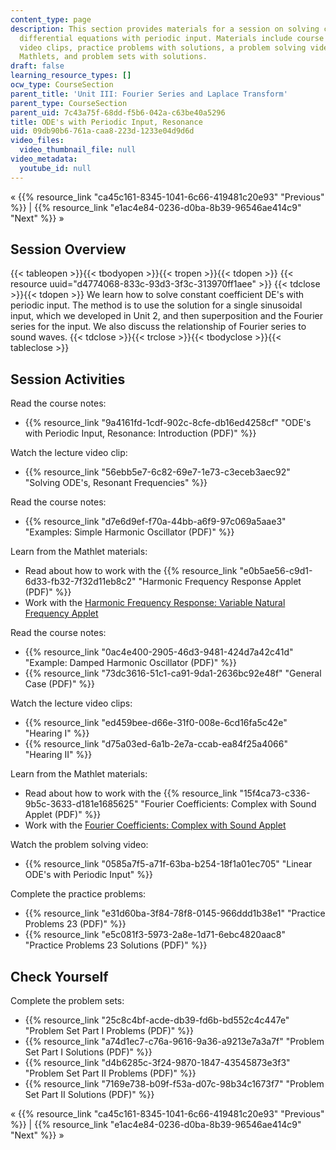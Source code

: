 ```yaml
---
content_type: page
description: This section provides materials for a session on solving constant coefficient
  differential equations with periodic input. Materials include course notes, lecture
  video clips, practice problems with solutions, a problem solving video, JavaScript
  Mathlets, and problem sets with solutions.
draft: false
learning_resource_types: []
ocw_type: CourseSection
parent_title: 'Unit III: Fourier Series and Laplace Transform'
parent_type: CourseSection
parent_uid: 7c43a75f-68dd-f5b6-042a-c63be40a5296
title: ODE's with Periodic Input, Resonance
uid: 09db90b6-761a-caa8-223d-1233e04d9d6d
video_files:
  video_thumbnail_file: null
video_metadata:
  youtube_id: null
---
```

« {{% resource_link "ca45c161-8345-1041-6c66-419481c20e93" "Previous" %}} | {{% resource_link "e1ac4e84-0236-d0ba-8b39-96546ae414c9" "Next" %}} »

## Session Overview

{{< tableopen >}}{{< tbodyopen >}}{{< tropen >}}{{< tdopen >}}
{{< resource uuid="d4774068-833c-93d3-3f3c-313970ff1aee" >}}
{{< tdclose >}}{{< tdopen >}}
We learn how to solve constant coefficient DE's with periodic input. The method is to use the solution for a single sinusoidal input, which we developed in Unit 2, and then superposition and the Fourier series for the input. We also discuss the relationship of Fourier series to sound waves.
{{< tdclose >}}{{< trclose >}}{{< tbodyclose >}}{{< tableclose >}}

## Session Activities

Read the course notes:

- {{% resource_link "9a4161fd-1cdf-902c-8cfe-db16ed4258cf" "ODE's with Periodic Input, Resonance: Introduction (PDF)" %}}

Watch the lecture video clip:

- {{% resource_link "56ebb5e7-6c82-69e7-1e73-c3eceb3aec92" "Solving ODE's, Resonant Frequencies" %}}

Read the course notes:

- {{% resource_link "d7e6d9ef-f70a-44bb-a6f9-97c069a5aae3" "Examples: Simple Harmonic Oscillator (PDF)" %}}

Learn from the Mathlet materials:

- Read about how to work with the {{% resource_link "e0b5ae56-c9d1-6d33-fb32-7f32d11eb8c2" "Harmonic Frequency Response Applet (PDF)" %}}
- Work with the [Harmonic Frequency Response: Variable Natural Frequency Applet](/ans7870/18/18.03SC/harmonicFreqRespVarNaturalFreq.html)

Read the course notes:

- {{% resource_link "0ac4e400-2905-46d3-9481-424d7a42c41d" "Example: Damped Harmonic Oscillator (PDF)" %}}
- {{% resource_link "73dc3616-51c1-ca91-9da1-2636bc92e48f" "General Case (PDF)" %}}

Watch the lecture video clips:

- {{% resource_link "ed459bee-d66e-31f0-008e-6cd16fa5c42e" "Hearing I" %}}
- {{% resource_link "d75a03ed-6a1b-2e7a-ccab-ea84f25a4066" "Hearing II" %}}

Learn from the Mathlet materials:

- Read about how to work with the {{% resource_link "15f4ca73-c336-9b5c-3633-d181e1685625" "Fourier Coefficients: Complex with Sound Applet (PDF)" %}}
- Work with the [Fourier Coefficients: Complex with Sound Applet](/ans7870/18/18.03SC/fourierCoefficientsComplex.html)

Watch the problem solving video:

- {{% resource_link "0585a7f5-a71f-63ba-b254-18f1a01ec705" "Linear ODE's with Periodic Input" %}}

Complete the practice problems:

- {{% resource_link "e31d60ba-3f84-78f8-0145-966ddd1b38e1" "Practice Problems 23 (PDF)" %}}
- {{% resource_link "e5c081f3-5973-2a8e-1d71-6ebc4820aac8" "Practice Problems 23 Solutions (PDF)" %}}

## Check Yourself

Complete the problem sets:

- {{% resource_link "25c8c4bf-acde-db39-fd6b-bd552c4c447e" "Problem Set Part I Problems (PDF)" %}}
- {{% resource_link "a74d1ec7-c76a-9616-9a36-a9213e7a3a7f" "Problem Set Part I Solutions (PDF)" %}}
- {{% resource_link "d4b6285c-3f24-9870-1847-43545873e3f3" "Problem Set Part II Problems (PDF)" %}}
- {{% resource_link "7169e738-b09f-f53a-d07c-98b34c1673f7" "Problem Set Part II Solutions (PDF)" %}}

« {{% resource_link "ca45c161-8345-1041-6c66-419481c20e93" "Previous" %}} | {{% resource_link "e1ac4e84-0236-d0ba-8b39-96546ae414c9" "Next" %}} »